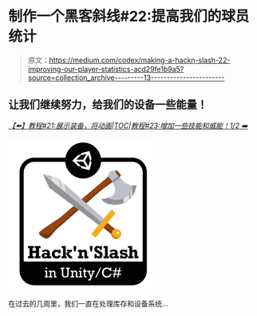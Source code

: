 # 制作一个黑客斜线#22:提高我们的球员统计

> 原文：<https://medium.com/codex/making-a-hackn-slash-22-improving-our-player-statistics-acd29fe1b9a5?source=collection_archive---------13----------------------->

## 让我们继续努力，给我们的设备一些能量！

[*【⬅️】教程#21:展示装备，将动画*](/codex/making-a-hackn-slash-21-displaying-equipment-and-contextualising-the-animations-368e6741eeb4)*|*[*TOC*](/c-sharp-progarmming/making-a-hackn-slash-game-in-unity-c-6ec315e75816)*|*[*教程#23:增加一些技能和威能！1/2 ➡️*](https://mina-pecheux.medium.com/making-a-hackn-slash-23-adding-some-skills-and-powers-1-2-4194deda4449)

![](img/0e73857ff8ae127ce74f6268637947f5.png)

在过去的几周里，我们一直在处理库存和设备系统…